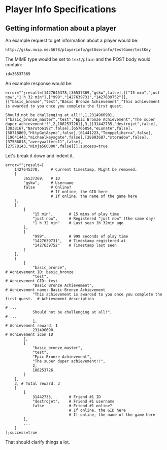 # Player Info Specifications #

## Getting information about a player ##
An example request to get information about a player would be:

    http://gskw.noip.me:5678/playerinfo/getUserinfo/testGame/testKey
    
The MIME type would be set to `text/plain` and the POST body would contain:

    id=36537369
    
An example response would be:

    error="";result=[1427645378,[36537369,"gskw",false],[["15 min","just now","1 h 32 min"],["999","1427639731","1427639752"]],[["basic_bronze","test","Basic Bronze Achievement","This achievement is awarded to you once you complete the first quest.

    Should not be challenging at all!",1,231496690],["basic_bronze_master","test","Epic Bronze Achievement","The super duper achievement!!",2,186253726]],3,[[31442735,"destrojet",false],[3838167,"Naruto6192",false],[65765854,"eLunate",false],[58718869,"HttpGetAsync",false],[61441223,"Temppeliherra",false],[19641443,"michaelkeysgate",false],[28893687,"storadow",false],[37586818,"averywalters11",false],[27578143,"Ninja560000",false]]];success=true
    
Let's break it down and indent it.

    error="";result=[
        1427645378,     # Current timestamp. Might be removed.
        [
            36537369,   # ID
            "gskw",     # Username
            false       # Online?
                        # If online, the GID here
                        # If online, the name of the game here
        ],
        [
            [
                "15 min",       # 15 mins of play time
                "just now",     # Registered "just now" (the same day)
                "1 h 32 min"    # Last seen 1h 32min ago
            ],
            [
                "999",          # 999 seconds of play time
                "1427639731",   # Timestamp registered at
                "1427639752"    # Timestamp last seen
            ]
        ],
        [
            [
                "basic_bronze",                                                         # Achievement ID: basic_bronze
                "test",                                                                 # Achievement GID: test
                "Basic Bronze Achievement",                                             # Achievement name: Basic Bronze Achievement
                "This achievement is awarded to you once you complete the first quest.  # Achievement description
                                                                                        # ...
                Should not be challenging at all!",                                     # ...
                1,                                                                      # Achievement reward: 1
                231496690                                                               # Achievement icon ID
            ],
            [
                "basic_bronze_master",
                "test",
                "Epic Bronze Achievement",
                "The super duper achievement!!",
                2,
                186253726
            ]
        ],
        3, # Total reward: 3
        [
            [
                31442735,       # Friend #1 ID 
                "destrojet",    # Friend #1 username
                false           # Friend #1 online?
                                # If online, the GID here
                                # If online, the name of the game here
            ],
            ...
        ]
    ];success=true
    
That should clarify things a lot.